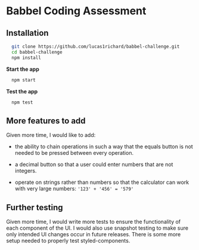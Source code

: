 # Babbel Coding Assessment

## Installation

```sh
  git clone https://github.com/lucas1richard/babbel-challenge.git
  cd babbel-challenge
  npm install
```
**Start the app**
```sh
  npm start
```
**Test the app**
```sh
  npm test
```


## More features to add

Given more time, I would like to add:

- the ability to chain operations in such a way that the equals button is not needed to be pressed between every operation.

- a decimal button so that a user could enter numbers that are not integers.

- operate on strings rather than numbers so that the calculator can work with very large numbers:
`'123' + '456' = '579'`

## Further testing

Given more time, I would write more tests to ensure the functionality of each component of the UI. I would also use snapshot testing to make sure only intended UI changes occur in future releases. There is some more setup needed to properly test styled-components.
